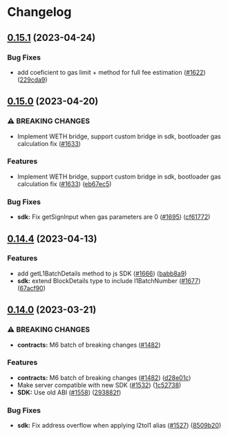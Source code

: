 # Changelog

## [0.15.1](https://github.com/matter-labs/zksync-2-dev/compare/zksync-web3-v0.15.0...zksync-web3-v0.15.1) (2023-04-24)

### Bug Fixes

- add coeficient to gas limit + method for full fee estimation
  ([#1622](https://github.com/matter-labs/zksync-2-dev/issues/1622))
  ([229cda9](https://github.com/matter-labs/zksync-2-dev/commit/229cda977daa11a98a97515a2f75d709e2e8ed9a))

## [0.15.0](https://github.com/matter-labs/zksync-2-dev/compare/zksync-web3-v0.14.4...zksync-web3-v0.15.0) (2023-04-20)

### ⚠ BREAKING CHANGES

- Implement WETH bridge, support custom bridge in sdk, bootloader gas calculation fix
  ([#1633](https://github.com/matter-labs/zksync-2-dev/issues/1633))

### Features

- Implement WETH bridge, support custom bridge in sdk, bootloader gas calculation fix
  ([#1633](https://github.com/matter-labs/zksync-2-dev/issues/1633))
  ([eb67ec5](https://github.com/matter-labs/zksync-2-dev/commit/eb67ec555bc027137d80122873cd12a93f9234c6))

### Bug Fixes

- **sdk:** Fix getSignInput when gas parameters are 0 ([#1695](https://github.com/matter-labs/zksync-2-dev/issues/1695))
  ([cf61772](https://github.com/matter-labs/zksync-2-dev/commit/cf61772ba612bd3532ad3d3b808d18e25c12973f))

## [0.14.4](https://github.com/matter-labs/zksync-2-dev/compare/zksync-web3-v0.14.1...zksync-web3-v0.14.4) (2023-04-13)

### Features

- add getL1BatchDetails method to js SDK ([#1666](https://github.com/matter-labs/zksync-2-dev/issues/1666))
  ([babb8a9](https://github.com/matter-labs/zksync-2-dev/commit/babb8a94466a8f8c81a19391d61aa9ea66f9cfa8))
- **sdk:** extend BlockDetails type to include l1BatchNumber
  ([#1677](https://github.com/matter-labs/zksync-2-dev/issues/1677))
  ([67acf90](https://github.com/matter-labs/zksync-2-dev/commit/67acf90301e401004d41361b43f2d3336a48676e))

## [0.14.0](https://github.com/matter-labs/zksync-2-dev/compare/zksync-web3-v0.13.3...zksync-web3-v0.14.0) (2023-03-21)

### ⚠ BREAKING CHANGES

- **contracts:** M6 batch of breaking changes ([#1482](https://github.com/matter-labs/zksync-2-dev/issues/1482))

### Features

- **contracts:** M6 batch of breaking changes ([#1482](https://github.com/matter-labs/zksync-2-dev/issues/1482))
  ([d28e01c](https://github.com/matter-labs/zksync-2-dev/commit/d28e01ce0fbf0129c2cbba877efe65da7f7ed367))
- Make server compatible with new SDK ([#1532](https://github.com/matter-labs/zksync-2-dev/issues/1532))
  ([1c52738](https://github.com/matter-labs/zksync-2-dev/commit/1c527382d1e36c04df90bdf71fe643db724acb48))
- **SDK:** Use old ABI ([#1558](https://github.com/matter-labs/zksync-2-dev/issues/1558))
  ([293882f](https://github.com/matter-labs/zksync-2-dev/commit/293882f2b20c95891ecfc4b72720c82e03babc7e))

### Bug Fixes

- **sdk:** Fix address overflow when applying l2tol1 alias
  ([#1527](https://github.com/matter-labs/zksync-2-dev/issues/1527))
  ([8509b20](https://github.com/matter-labs/zksync-2-dev/commit/8509b20854fcb2a45ea8d1350b3f2904d99eda93))
